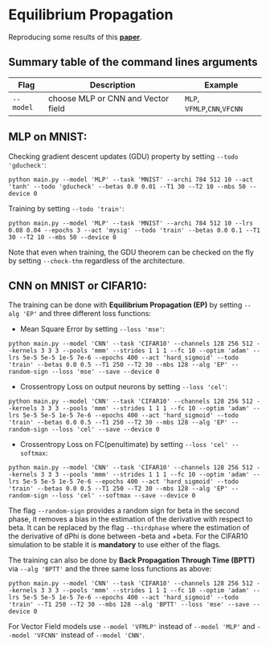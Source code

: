 # Equilibrium Propagation

Reproducing some results of this __[paper](https://arxiv.org/pdf/1905.13633.pdf)__.  

## Summary table of the command lines arguments  

| Flag | Description | Example |
|------|-------------|---------|
|`--model`| choose MLP or CNN and Vector field|`MLP`, `VFMLP`,`CNN`,`VFCNN`|

## MLP on MNIST:

Checking gradient descent updates (GDU) property by setting `--todo 'gducheck'`:  
```
python main.py --model 'MLP' --task 'MNIST' --archi 784 512 10 --act 'tanh' --todo 'gducheck' --betas 0.0 0.01 --T1 30 --T2 10 --mbs 50 --device 0  
```

Training by setting `--todo 'train'`:  
```
python main.py --model 'MLP' --task 'MNIST' --archi 784 512 10 --lrs 0.08 0.04 --epochs 3 --act 'mysig' --todo 'train' --betas 0.0 0.1 --T1 30 --T2 10 --mbs 50 --device 0  
```
Note that even when training, the GDU theorem can be checked on the fly by setting `--check-thm` regardless of the architecture.  

## CNN on MNIST or CIFAR10:  

The training can be done with **Equilibrium Propagation (EP)**  by setting `--alg 'EP'` and three different loss functions:

+ Mean Square Error by setting `--loss 'mse'`:

```
python main.py --model 'CNN' --task 'CIFAR10' --channels 128 256 512 --kernels 3 3 3 --pools 'mmm' --strides 1 1 1 --fc 10 --optim 'adam' --lrs 5e-5 5e-5 1e-5 7e-6 --epochs 400 --act 'hard_sigmoid' --todo 'train' --betas 0.0 0.5 --T1 250 --T2 30 --mbs 128 --alg 'EP' --random-sign --loss 'mse' --save --device 0
```

+ Crossentropy Loss on output neurons by setting `--loss 'cel'`:

```
python main.py --model 'CNN' --task 'CIFAR10' --channels 128 256 512 --kernels 3 3 3 --pools 'mmm' --strides 1 1 1 --fc 10 --optim 'adam' --lrs 5e-5 5e-5 1e-5 7e-6 --epochs 400 --act 'hard_sigmoid' --todo 'train' --betas 0.0 0.5 --T1 250 --T2 30 --mbs 128 --alg 'EP' --random-sign --loss 'cel' --save --device 0
```

+ Crossentropy Loss on FC(penultimate) by setting `--loss 'cel' --softmax`:

```
python main.py --model 'CNN' --task 'CIFAR10' --channels 128 256 512 --kernels 3 3 3 --pools 'mmm' --strides 1 1 1 --fc 10 --optim 'adam' --lrs 5e-5 5e-5 1e-5 7e-6 --epochs 400 --act 'hard_sigmoid' --todo 'train' --betas 0.0 0.5 --T1 250 --T2 30 --mbs 128 --alg 'EP' --random-sign --loss 'cel' --softmax --save --device 0
```

The flag `--random-sign` provides a random sign for beta in the second phase, it removes a bias in the estimation of the derivative with respect to beta. It can be replaced by the flag `--thirdphase` where the estimation of the derivative of dPhi is done between -beta and +beta. For the CIFAR10 simulation to be stable it is **mandatory** to use either of the flags.

The training can also be done by **Back Propagation Through Time (BPTT)** via `--alg 'BPTT'` and the three same loss functions as above: 

```
python main.py --model 'CNN' --task 'CIFAR10' --channels 128 256 512 --kernels 3 3 3 --pools 'mmm' --strides 1 1 1 --fc 10 --optim 'adam' --lrs 5e-5 5e-5 1e-5 7e-6 --epochs 400 --act 'hard_sigmoid' --todo 'train' --T1 250 --T2 30 --mbs 128 --alg 'BPTT' --loss 'mse' --save --device 0
```

For Vector Field models use `--model 'VFMLP'` instead of `--model 'MLP'` and `--model 'VFCNN'` instead of `--model 'CNN'`.
